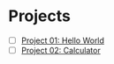 # Projects
- [ ] [Project 01: Hello World](01-HelloWorld/readme.md)
- [ ] [Project 02: Calculator](02-Calculator/readme.md)
